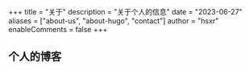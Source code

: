 +++
title = "关于"
description = "关于个人的信息"
date = "2023-06-27"
aliases = ["about-us", "about-hugo", "contact"]
author = "hsxr"
enableComments = false
+++
## 个人的博客

